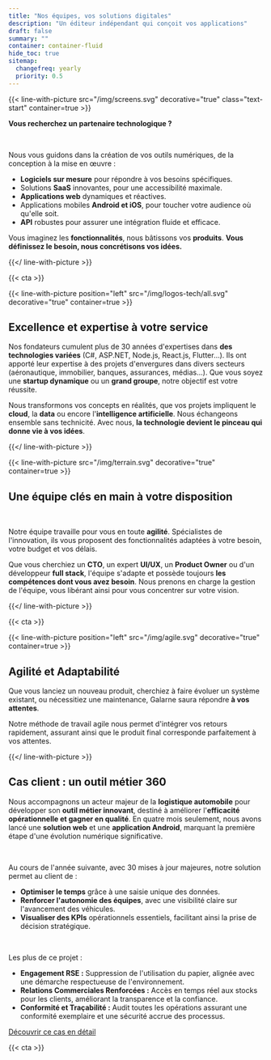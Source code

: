 ```yaml
---
title: "Nos équipes, vos solutions digitales"
description: "Un éditeur indépendant qui conçoit vos applications"
draft: false
summary: ""
container: container-fluid
hide_toc: true
sitemap:
  changefreq: yearly
  priority: 0.5
---
```


{{< line-with-picture src="/img/screens.svg" decorative="true" class="text-start" container=true >}}

**Vous recherchez un partenaire technologique ?**

<br>

Nous vous guidons dans la création de vos outils numériques, de la conception à la mise en œuvre :

- **Logiciels sur mesure** pour répondre à vos besoins spécifiques.
- Solutions **SaaS** innovantes, pour une accessibilité maximale.
- **Applications web** dynamiques et réactives.
- Applications mobiles **Android et iOS**, pour toucher votre audience où qu'elle soit.
- **API** robustes pour assurer une intégration fluide et efficace.


Vous imaginez les **fonctionnalités**, nous bâtissons vos **produits**.
**Vous définissez le besoin, nous concrétisons vos idées.**

{{</ line-with-picture >}}

{{< cta >}}

{{< line-with-picture position="left" src="/img/logos-tech/all.svg" decorative="true" container=true >}}

## Excellence et expertise à votre service

Nos fondateurs cumulent plus de 30 années d'expertises dans **des technologies variées** (C#, ASP.NET, Node.js, React.js, Flutter...). Ils ont apporté leur expertise à des projets d'envergures dans divers secteurs (aéronautique, immobilier, banques, assurances, médias...). Que vous soyez une **startup dynamique** ou un **grand groupe**, notre objectif est votre réussite.

Nous transformons vos concepts en réalités, que vos projets impliquent le  **cloud**, la **data** ou encore l'**intelligence artificielle**. Nous échangeons ensemble sans technicité. Avec nous, **la technologie devient le pinceau qui donne vie à vos idées**.

{{</ line-with-picture >}}

{{< line-with-picture  src="/img/terrain.svg" decorative="true" container=true >}}

## Une équipe clés en main à votre disposition

<br>

Notre équipe travaille pour vous en toute **agilité**. Spécialistes de l'innovation, ils vous proposent des fonctionnalités adaptées à votre besoin, votre budget et vos délais.

Que vous cherchiez un **CTO**, un expert **UI/UX**, un **Product Owner** ou d'un développeur **full stack**, l'équipe s'adapte et possède toujours **les compétences dont vous avez besoin**. Nous prenons en charge la gestion de l'équipe, vous libérant ainsi pour vous concentrer sur votre vision.

{{</ line-with-picture >}}

{{< cta >}}

{{< line-with-picture position="left" src="/img/agile.svg" decorative="true" container=true >}}

## Agilité et Adaptabilité

Que vous lanciez un nouveau produit, cherchiez à faire évoluer un système existant, ou nécessitiez une maintenance, Galarne saura répondre **à vos attentes**.

Notre méthode de travail agile nous permet d'intégrer vos retours rapidement, assurant ainsi que le produit final corresponde parfaitement à vos attentes.

{{</ line-with-picture >}}

<div class="container gy-5">
<div class="row gy-5">

## Cas client : un outil métier 360

<div class="text-start">


Nous accompagnons un acteur majeur de la **logistique automobile** pour développer son **outil métier innovant**, destiné à améliorer l'**efficacité opérationnelle et gagner en qualité**. En quatre mois seulement, nous avons lancé une **solution web** et une **application Android**, marquant la première étape d'une évolution numérique significative.

<br>

Au cours de l'année suivante, avec 30 mises à jour majeures, notre solution permet au client de :
- **Optimiser le temps** grâce à une saisie unique des données.
- **Renforcer l'autonomie des équipes**, avec une visibilité claire sur l'avancement des véhicules.
- **Visualiser des KPIs** opérationnels essentiels, facilitant ainsi la prise de décision stratégique.

<br>

Les plus de ce projet :

- **Engagement RSE :** Suppression de l'utilisation du papier, alignée avec une démarche respectueuse de l'environnement.
- **Relations Commerciales Renforcées :** Accès en temps réel aux stocks pour les clients, améliorant la transparence et la confiance.
- **Conformité et Traçabilité :** Audit toutes les opérations assurant une conformité exemplaire et une sécurité accrue des processus.

[Découvrir ce cas en détail](/logiciel-sur-mesure/logistique-automobile/)

</div>
</div>
</div>

{{< cta >}}